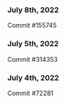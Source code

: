 ### July 8th, 2022

Commit #155745

### July 5th, 2022

Commit #314353


### July 4th, 2022

Commit #72281
